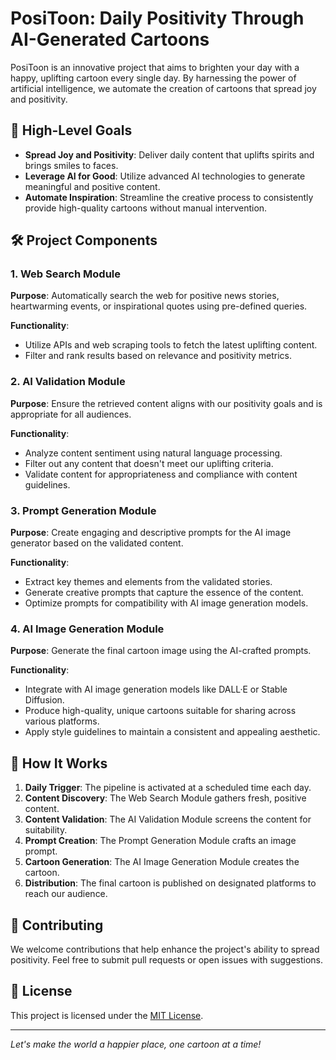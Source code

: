 # PosiToon: Daily Positivity Through AI-Generated Cartoons

PosiToon is an innovative project that aims to brighten your day with a happy, uplifting cartoon every single day. By harnessing the power of artificial intelligence, we automate the creation of cartoons that spread joy and positivity.

## 🌟 High-Level Goals

- **Spread Joy and Positivity**: Deliver daily content that uplifts spirits and brings smiles to faces.
- **Leverage AI for Good**: Utilize advanced AI technologies to generate meaningful and positive content.
- **Automate Inspiration**: Streamline the creative process to consistently provide high-quality cartoons without manual intervention.

## 🛠️ Project Components

### 1. Web Search Module

**Purpose**: Automatically search the web for positive news stories, heartwarming events, or inspirational quotes using pre-defined queries.

**Functionality**:

- Utilize APIs and web scraping tools to fetch the latest uplifting content.
- Filter and rank results based on relevance and positivity metrics.

### 2. AI Validation Module

**Purpose**: Ensure the retrieved content aligns with our positivity goals and is appropriate for all audiences.

**Functionality**:

- Analyze content sentiment using natural language processing.
- Filter out any content that doesn't meet our uplifting criteria.
- Validate content for appropriateness and compliance with content guidelines.

### 3. Prompt Generation Module

**Purpose**: Create engaging and descriptive prompts for the AI image generator based on the validated content.

**Functionality**:

- Extract key themes and elements from the validated stories.
- Generate creative prompts that capture the essence of the content.
- Optimize prompts for compatibility with AI image generation models.

### 4. AI Image Generation Module

**Purpose**: Generate the final cartoon image using the AI-crafted prompts.

**Functionality**:

- Integrate with AI image generation models like DALL·E or Stable Diffusion.
- Produce high-quality, unique cartoons suitable for sharing across various platforms.
- Apply style guidelines to maintain a consistent and appealing aesthetic.

## 🎯 How It Works

1. **Daily Trigger**: The pipeline is activated at a scheduled time each day.
2. **Content Discovery**: The Web Search Module gathers fresh, positive content.
3. **Content Validation**: The AI Validation Module screens the content for suitability.
4. **Prompt Creation**: The Prompt Generation Module crafts an image prompt.
5. **Cartoon Generation**: The AI Image Generation Module creates the cartoon.
6. **Distribution**: The final cartoon is published on designated platforms to reach our audience.

## 🤝 Contributing

We welcome contributions that help enhance the project's ability to spread positivity. Feel free to submit pull requests or open issues with suggestions.

## 📄 License

This project is licensed under the [MIT License](LICENSE).

---

*Let's make the world a happier place, one cartoon at a time!*